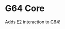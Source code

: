 # G64 Core
Adds [E2](https://www.github.com/wiremod/wire) interaction to [G64](https://www.github.com/ckosmic/g64)!
